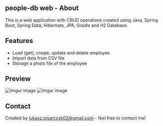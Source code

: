 ## people-db web - About
This is a web application with CRUD operations created using Java, Spring Boot, Spring Data, Hibernate, JPA, Gradle and H2 Database.

## Features
* Load (get), create, update and delete employee
* Import data from CSV file
* Storage a photo file of the employee

## Preview
![Imgur image](https://imgur.com/TXXxEK6.jpg)
![Imgur image](https://imgur.com/Yw6QbbB.jpg)


## Contact
Created by [lukasz.pisarczyk02@gmail.com](mailto:lukasz.pisarczyk02@gmail.com) - feel free to contact me!